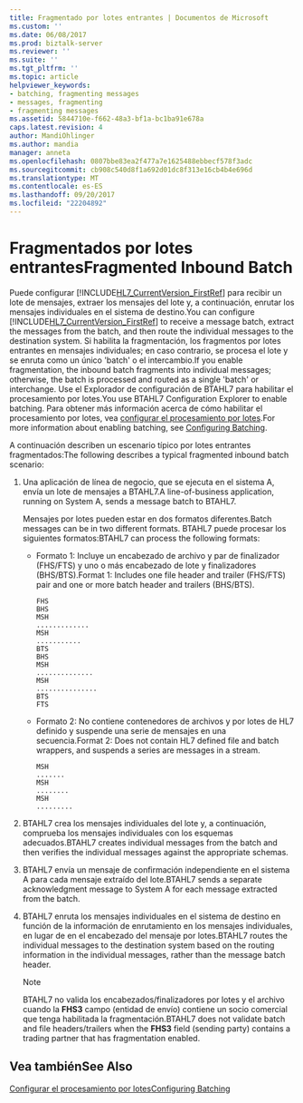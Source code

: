 ```yaml
---
title: Fragmentado por lotes entrantes | Documentos de Microsoft
ms.custom: ''
ms.date: 06/08/2017
ms.prod: biztalk-server
ms.reviewer: ''
ms.suite: ''
ms.tgt_pltfrm: ''
ms.topic: article
helpviewer_keywords:
- batching, fragmenting messages
- messages, fragmenting
- fragmenting messages
ms.assetid: 5844710e-f662-48a3-bf1a-bc1ba91e678a
caps.latest.revision: 4
author: MandiOhlinger
ms.author: mandia
manager: anneta
ms.openlocfilehash: 0807bbe83ea2f477a7e1625488ebbecf578f3adc
ms.sourcegitcommit: cb908c540d8f1a692d01dc8f313e16cb4b4e696d
ms.translationtype: MT
ms.contentlocale: es-ES
ms.lasthandoff: 09/20/2017
ms.locfileid: "22204892"
---
```

# <a name="fragmented-inbound-batch"></a><span data-ttu-id="6dd9b-102">Fragmentados por lotes entrantes</span><span class="sxs-lookup"><span data-stu-id="6dd9b-102">Fragmented Inbound Batch</span></span>
<span data-ttu-id="6dd9b-103">Puede configurar [!INCLUDE[HL7_CurrentVersion_FirstRef](../../includes/hl7-currentversion-firstref-md.md)] para recibir un lote de mensajes, extraer los mensajes del lote y, a continuación, enrutar los mensajes individuales en el sistema de destino.</span><span class="sxs-lookup"><span data-stu-id="6dd9b-103">You can configure [!INCLUDE[HL7_CurrentVersion_FirstRef](../../includes/hl7-currentversion-firstref-md.md)] to receive a message batch, extract the messages from the batch, and then route the individual messages to the destination system.</span></span> <span data-ttu-id="6dd9b-104">Si habilita la fragmentación, los fragmentos por lotes entrantes en mensajes individuales; en caso contrario, se procesa el lote y se enruta como un único 'batch' o el intercambio.</span><span class="sxs-lookup"><span data-stu-id="6dd9b-104">If you enable fragmentation, the inbound batch fragments into individual messages; otherwise, the batch is processed and routed as a single 'batch' or interchange.</span></span> <span data-ttu-id="6dd9b-105">Use el Explorador de configuración de BTAHL7 para habilitar el procesamiento por lotes.</span><span class="sxs-lookup"><span data-stu-id="6dd9b-105">You use BTAHL7 Configuration Explorer to enable batching.</span></span> <span data-ttu-id="6dd9b-106">Para obtener más información acerca de cómo habilitar el procesamiento por lotes, vea [configurar el procesamiento por lotes](../../adapters-and-accelerators/accelerator-hl7/configuring-batching.md).</span><span class="sxs-lookup"><span data-stu-id="6dd9b-106">For more information about enabling batching, see [Configuring Batching](../../adapters-and-accelerators/accelerator-hl7/configuring-batching.md).</span></span>  
  
 <span data-ttu-id="6dd9b-107">A continuación describen un escenario típico por lotes entrantes fragmentados:</span><span class="sxs-lookup"><span data-stu-id="6dd9b-107">The following describes a typical fragmented inbound batch scenario:</span></span>  
  
1.  <span data-ttu-id="6dd9b-108">Una aplicación de línea de negocio, que se ejecuta en el sistema A, envía un lote de mensajes a BTAHL7.</span><span class="sxs-lookup"><span data-stu-id="6dd9b-108">A line-of-business application, running on System A, sends a message batch to BTAHL7.</span></span>  
  
     <span data-ttu-id="6dd9b-109">Mensajes por lotes pueden estar en dos formatos diferentes.</span><span class="sxs-lookup"><span data-stu-id="6dd9b-109">Batch messages can be in two different formats.</span></span> <span data-ttu-id="6dd9b-110">BTAHL7 puede procesar los siguientes formatos:</span><span class="sxs-lookup"><span data-stu-id="6dd9b-110">BTAHL7 can process the following formats:</span></span>  
  
    -   <span data-ttu-id="6dd9b-111">Formato 1: Incluye un encabezado de archivo y par de finalizador (FHS/FTS) y uno o más encabezado de lote y finalizadores (BHS/BTS).</span><span class="sxs-lookup"><span data-stu-id="6dd9b-111">Format 1: Includes one file header and trailer (FHS/FTS) pair and one or more batch header and trailers (BHS/BTS).</span></span>  
  
        ```  
        FHS  
        BHS  
        MSH  
        .............  
        MSH  
        ...........  
        BTS  
        BHS  
        MSH  
        ..............  
        MSH  
        ...............  
        BTS  
        FTS  
        ```  
  
    -   <span data-ttu-id="6dd9b-112">Formato 2: No contiene contenedores de archivos y por lotes de HL7 definido y suspende una serie de mensajes en una secuencia.</span><span class="sxs-lookup"><span data-stu-id="6dd9b-112">Format 2: Does not contain HL7 defined file and batch wrappers, and suspends a series are messages in a stream.</span></span>  
  
        ```  
        MSH  
        .......  
        MSH  
        ........  
        MSH  
        .........  
        ```  
  
2.  <span data-ttu-id="6dd9b-113">BTAHL7 crea los mensajes individuales del lote y, a continuación, comprueba los mensajes individuales con los esquemas adecuados.</span><span class="sxs-lookup"><span data-stu-id="6dd9b-113">BTAHL7 creates individual messages from the batch and then verifies the individual messages against the appropriate schemas.</span></span>  
  
3.  <span data-ttu-id="6dd9b-114">BTAHL7 envía un mensaje de confirmación independiente en el sistema A para cada mensaje extraído del lote.</span><span class="sxs-lookup"><span data-stu-id="6dd9b-114">BTAHL7 sends a separate acknowledgment message to System A for each message extracted from the batch.</span></span>  
  
4.  <span data-ttu-id="6dd9b-115">BTAHL7 enruta los mensajes individuales en el sistema de destino en función de la información de enrutamiento en los mensajes individuales, en lugar de en el encabezado del mensaje por lotes.</span><span class="sxs-lookup"><span data-stu-id="6dd9b-115">BTAHL7 routes the individual messages to the destination system based on the routing information in the individual messages, rather than the message batch header.</span></span>  
  
    > [!NOTE]
    >  <span data-ttu-id="6dd9b-116">BTAHL7 no valida los encabezados/finalizadores por lotes y el archivo cuando la **FHS3** campo (entidad de envío) contiene un socio comercial que tenga habilitada la fragmentación.</span><span class="sxs-lookup"><span data-stu-id="6dd9b-116">BTAHL7 does not validate batch and file headers/trailers when the **FHS3** field (sending party) contains a trading partner that has fragmentation enabled.</span></span>  
  
## <a name="see-also"></a><span data-ttu-id="6dd9b-117">Vea también</span><span class="sxs-lookup"><span data-stu-id="6dd9b-117">See Also</span></span>  
 [<span data-ttu-id="6dd9b-118">Configurar el procesamiento por lotes</span><span class="sxs-lookup"><span data-stu-id="6dd9b-118">Configuring Batching</span></span>](../../adapters-and-accelerators/accelerator-hl7/configuring-batching.md)